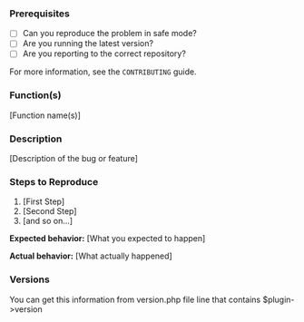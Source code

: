 ### Prerequisites

* [ ] Can you reproduce the problem in safe mode?
* [ ] Are you running the latest version?
* [ ] Are you reporting to the correct repository?

For more information, see the `CONTRIBUTING` guide.

### Function(s)
 [Function name(s)]
 
### Description

[Description of the bug or feature]

### Steps to Reproduce

1. [First Step]
2. [Second Step]
3. [and so on...]

**Expected behavior:** [What you expected to happen]

**Actual behavior:** [What actually happened]

### Versions

You can get this information from version.php file line that contains $plugin->version
